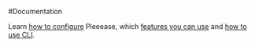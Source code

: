 #Documentation

Learn [how to configure](#configuration-file) Pleeease, which [features you can use](#features) and [how to use CLI](#cli).